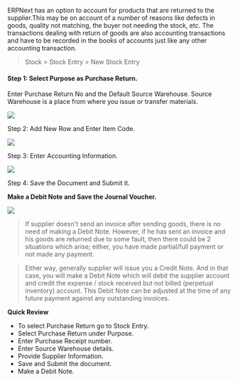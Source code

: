 ERPNext has an option to account for products that are returned to the
supplier.This may be on account of a number of reasons like defects in goods,
quality not matching, the buyer not needing the stock, etc. The transactions
dealing with return of goods are also accounting transactions and have to be
recorded in the books of accounts just like any other accounting transaction.

> Stock > Stock Entry > New Stock Entry

#### Step 1: Select Purpose as Purchase Return.

Enter Purchase Return No and the Default Source Warehouse. Source Warehouse is
a place from where you issue or transfer materials.

![](assets/frappe_io/images/erpnext/purchase-return-5.png)  

  

Step 2: Add New Row and Enter Item Code.  

![](assets/frappe_io/images/erpnext/purchase-invoice-2.png)  

Step 3: Enter Accounting Information.  

  

![](assets/frappe_io/images/erpnext/purchase-return-3-3.png)  

  

Step 4: Save the Document and Submit it.  

  

**Make a Debit Note and Save the Journal Voucher.**

  

![](assets/frappe_io/images/erpnext/purchase-return-4-3.png)  

  

> If supplier doesn't send an invoice after sending goods, there is no need of
making a Debit Note. However, if he has sent an invoice and his goods are
returned due to some fault, then there could be 2 situations which arise;
either, you have made partial/full payment or not made any payment.

>

>  

>

> Either way, generally supplier will issue you a Credit Note. And in that
case, you will make a Debit Note which will debit the supplier account and
credit the expense / stock received but not billed (perpetual inventory)
account. This Debit Note can be adjusted at the time of any future payment
against any outstanding invoices.  

**Quick Review**  

  * To select Purchase Return go to Stock Entry.
  * Select Purchase Return under Purpose.
  * Enter Purchase Receipt number.
  * Enter Source Warehouse details.
  * Provide Supplier Information.
  * Save  and Submit the document.
  * Make a Debit Note.

